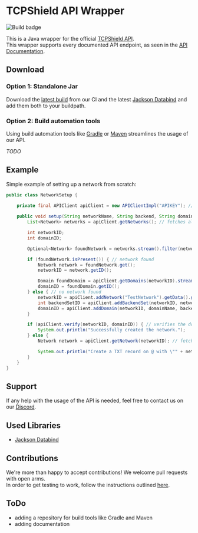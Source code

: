 # TCPShield API Wrapper

![Build badge](https://ci.fuzzlemann.de/job/TCPShield-Java-API-Wrapper/badge/icon)

This is a Java wrapper for the official [TCPShield API](https://github.com/TCPShield/api-docs). \
This wrapper supports every documented API endpoint, as seen in the [API Documentation](https://swagger.tcpshield.com).

## Download

### Option 1: Standalone Jar

Download the [latest build](https://ci.fuzzlemann.de/job/TCPShield-Java-API-Wrapper/lastBuild/) from our CI and the
latest [Jackson Databind](https://repo1.maven.org/maven2/com/fasterxml/jackson/core/jackson-databind/) and add them both
to your buildpath.

### Option 2: Build automation tools

Using build automation tools like [Gradle](https://gradle.org/) or [Maven](https://maven.apache.org/) streamlines the
usage of our API.

*TODO*

## Example

Simple example of setting up a network from scratch:

```java
public class NetworkSetup {

    private final APIClient apiClient = new APIClientImpl("APIKEY"); // create an instance of the API Client
    
    public void setup(String networkName, String backend, String domainName) {
        List<Network> networks = apiClient.getNetworks(); // fetches all networks

        int networkID;
        int domainID;

        Optional<Network> foundNetwork = networks.stream().filter(network -> network.getName().equals("TestNetwork")).findAny(); // checks if any networks with the name "TestNetwork" exist

        if (foundNetwork.isPresent()) { // network found
            Network network = foundNetwork.get();
            networkID = network.getID();

            Domain foundDomain = apiClient.getDomains(networkID).stream().filter(domain -> domain.getName().equals(domainName)).findAny().orElseThrow(IllegalStateException::new); // gets the ID of the domain
            domainID = foundDomain.getID();
        } else { // no network found
            networkID = apiClient.addNetwork("TestNetwork").getData().getNetworkID(); // adds the network
            int backendSetID = apiClient.addBackendSet(networkID, networkName + " Set", backend).getData().getID(); // adds the backend set
            domainID = apiClient.addDomain(networkID, domainName, backendSetID, false).getData().getID(); // adds the domain
        }

        if (apiClient.verify(networkID, domainID)) { // verifies the domain; true if successful, false if not
            System.out.println("Successfully created the network.");
        } else {
            Network network = apiClient.getNetwork(networkID); // fetches the network in order to get the TXT verification string

            System.out.println("Create a TXT record on @ with \"" + network.getTXTVerification() + "\" and re-run the program.");
        }
    }
}
```

## Support

If any help with the usage of the API is needed, feel free to contact us on our [Discord](https://discord.gg/XKU9UpV).

## Used Libraries

* [Jackson Databind](https://github.com/FasterXML/jackson-databind)

## Contributions

We're more than happy to accept contributions! We welcome pull requests with open arms.<br>
In order to get testing to work, follow the instructions outlined [here](README.md).

## ToDo

* adding a repository for build tools like Gradle and Maven
* adding documentation
